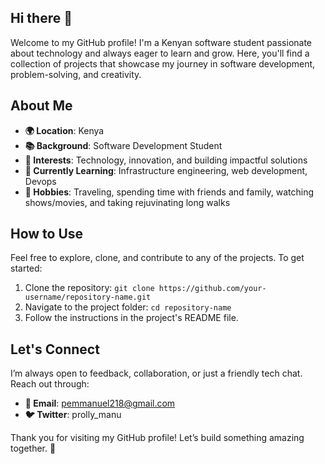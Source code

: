 ## Hi there 👋
Welcome to my GitHub profile! I'm a Kenyan software student passionate about technology and always eager to learn and grow. Here, you'll find a collection of projects that showcase my journey in software development, problem-solving, and creativity.

## About Me
- **🌍 Location**: Kenya  
- **📚 Background**: Software Development Student  
- **🎯 Interests**: Technology, innovation, and building impactful solutions  
- **🌱 Currently Learning**: Infrastructure engineering, web development, Devops  
- **🌟 Hobbies**: Traveling, spending time with friends and family, watching shows/movies, and taking rejuvinating long walks

## How to Use
Feel free to explore, clone, and contribute to any of the projects. To get started:
1. Clone the repository: `git clone https://github.com/your-username/repository-name.git`
2. Navigate to the project folder: `cd repository-name`
3. Follow the instructions in the project's README file.

## Let's Connect
I’m always open to feedback, collaboration, or just a friendly tech chat. Reach out through:
- **📧 Email**: pemmanuel218@gmail.com
- **🐦 Twitter**: prolly_manu

Thank you for visiting my GitHub profile! Let’s build something amazing together. 🚀


